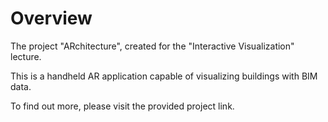 # Overview
The project "ARchitecture", created for the "Interactive Visualization" lecture.

This is a handheld AR application capable of visualizing buildings with BIM data.

To find out more, please visit the provided project link.
